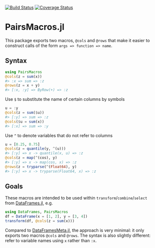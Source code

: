 [![Build Status](https://travis-ci.com/matthieugomez/PairsMacros.jl.svg?branch=master)](https://travis-ci.com/matthieugomez/PairsMacros.jl)
[![Coverage Status](https://coveralls.io/repos/matthieugomez/PairsMacros.jl/badge.svg?branch=master)](https://coveralls.io/r/matthieugomez/PairsMacros.jl?branch=master)


PairsMacros.jl
=============

This package exports two macros, `@cols` and `@rows` that make it easier to construct calls of the form `args => function => name`. 


## Syntax
```julia
using PairsMacros
@cols(z = sum(x))
#> :x => sum => :z
@rows(z = x + y)
#> [:x, :y] => ByRow(+) => :z
```

Use `$` to substitute the name of certain columns by symbols
```julia
u = :y
@cols(z = sum($u))
#> [:y] => sum => :z
@cols($u = sum(x))
#> [:x] => sum => :y
```

Use `^` to denote variables that do not refer to columns
```julia
u = [0.25, 0.75]
@cols(z = quantile(y, ^(u)))
#> [:y] => x -> quantile(x, u) => :z
@cols(z = map(^(cos), y)
#> [:y] => x -> map(cos, x) => :z
@rows(z = tryparse(^(Float64), y)
#> [:y] => x -> tryparse(Float64, x) => :z
```
## Goals

These macros are intended to be used within `transform`/`combine`/`select` from  [DataFrames.jl](https://github.com/JuliaData/DataFrames.jl), e.g.
```julia
using DataFrames, PairsMacros
df = DataFrame(x = [1, 2], y = [3, 4])
transform(df, @cols(z = sum(x)))
```

Compared to [DataFramesMeta.jl](https://github.com/JuliaData/DataFramesMeta.jl), the approach is very minimal: it only exports two macros `@cols` and `@rows`. The syntax is also slightly different: refer to variable names using `x` rather than `:x`.
